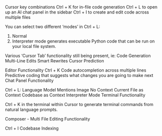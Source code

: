 Cursor key combinations
Ctrl + K for in-file code generation
Ctrl + L to open up an AI chat panel in the sidebar
Ctrl + I to create and edit code across multiple files

You can select two different ‘modes’ in Ctrl + L:
1. Normal
2. Interpreter mode generates executable Python code that can be run on your local file system.

Various ‘Cursor Tab’ functionality still being present, ie:
Code Generation
Multi-Line Edits
Smart Rewrites
Cursor Prediction

Editor Functionality
Ctrl + K
Code autocompletion across multiple lines
Predictive coding that suggests what changes you are going to make next
Chat Panel Functionality

Ctrl + L:
Language Model
Mentions
Image
No Context
Current File as Context
Codebase as Context
Interpreter Mode
Terminal Functionality

Ctrl + K in the terminal within Cursor to generate terminal commands from natural language prompts.

Composer - Multi File Editing Functionality

Ctrl + I
Codebase Indexing
